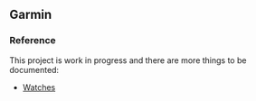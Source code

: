 ## Garmin

### Reference

This project is work in progress and there are more things to be documented:

- [Watches](watches/README.md)

